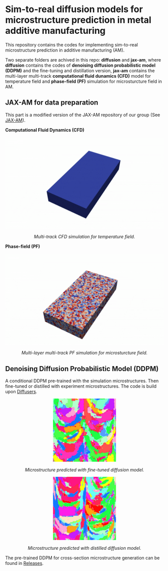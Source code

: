 # Sim-to-real diffusion models for microstructure prediction in metal additive manufacturing
This repository contains the codes for implementing sim-to-real microstructure prediction in additive manufacturing (AM).

Two separate folders are achived in this repo: __diffusion__ and __jax-am__, where __diffusion__ contains the codes of __denoising diffusion probabilistic model (DDPM)__ and the fine-tuning and distillation version, __jax-am__ contains the multi-layer multi-track __computational fluid dunamics (CFD)__ model for temperature field and __phase-field (PF)__ simulation for microsturcture field in AM.

## JAX-AM for data preparation
This part is a modified version of the JAX-AM repository of our group (See [JAX-AM](https://github.com/CMSL-HKUST/jax-am)).

__Computational Fluid Dynamics (CFD)__

<p align="middle">
  <img src="docs/cfd.gif" width="700" />
</p>
<p align="middle">
    <em >Multi-track CFD simulation for temperature field.</em>
</p>

__Phase-field (PF)__

<p align="middle">
  <img src="docs/pf.gif" width="700" />
</p>
<p align="middle">
    <em >Multi-layer multi-track PF simulation for microsturcture field.</em>
</p>

 ## Denoising Diffusion Probabilistic Model (DDPM)

A conditional DDPM pre-trained with the simulation microstructures. Then fine-tuned or distilled with experiment microstructures. The code is build upon [Diffusers](https://github.com/huggingface/diffusers).

<p align="middle">
  <img src="docs/tune.jpg" width="200" />
</p>
<p align="middle">
    <em >Microstructure predicted with fine-tuned diffusion model.</em>
</p>

<p align="middle">
  <img src="docs/dis.jpg" width="200" />
</p>
<p align="middle">
    <em >Microstructure predicted with distilled diffusion model.</em>
</p>

The pre-trained DDPM for cross-section microstructure generation can be found in [Releases](https://github.com/xiezy964/sim-to-real/releases/tag/model).
